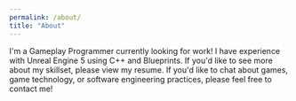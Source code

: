 ```yaml
---
permalink: /about/
title: "About"
---
```


I'm a Gameplay Programmer currently looking for work! I have experience with Unreal Engine 5 using C++ and Blueprints. 
If you'd like to see more about my skillset, please view my resume. If you'd like to chat about games, game technology, 
or software engineering practices, please feel free to contact me!
